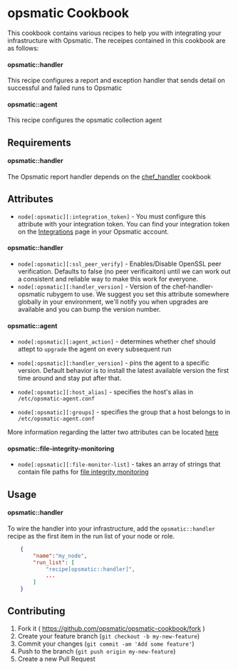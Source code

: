 opsmatic Cookbook
======================
This cookbook contains various recipes to help you with integrating your infrastructure with Opsmatic. The receipes
contained in this cookbook are as follows:

#### opsmatic::handler

This recipe configures a report and exception handler that sends detail on successful and failed runs to Opsmatic

#### opsmatic::agent

This recipe configures the opsmatic collection agent

Requirements
------------
#### opsmatic::handler

The Opsmatic report handler depends on the [chef_handler](https://github.com/opscode-cookbooks/chef_handler) cookbook

Attributes
----------

* `node[:opsmatic][:integration_token]` - You must configure this attribute with your integration token. You can find your
integration token on the [Integrations](https://opsmatic.com/app/integrations) page in your Opsmatic account.

#### opsmatic::handler

* `node[:opsmatic][:ssl_peer_verify]` - Enables/Disable OpenSSL peer verification. Defaults to false (no peer verificaiton) until we can work out a consistent and reliable way to make this work for everyone.
* `node[:opsmatic][:handler_version]` - Version of the chef-handler-opsmatic rubygem to use. We suggest you set this attribute somewhere globally in your environment, we'll notify you when upgrades are available
and you can bump the version number.

#### opsmatic::agent

* `node[:opsmatic][:agent_action]` - determines whether chef should attept to
`upgrade` the agent on every subsequent run
* `node[:opsmatic][:handler_version]` - pins the agent to a specific version.
Default behavior is to install the latest available version the first time
around and stay put after that.

* `node[:opsmatic][:host_alias]` - specifies the host's alias in `/etc/opsmatic-agent.conf`
* `node[:opsmatic][:groups]` - specifies the group that a host belongs to in `/etc/opsmatic-agent.conf`

More information regarding the latter two attributes can be located [here](https://opsmatic.com/app/docs/agent-configuration)

#### opsmatic::file-integrity-monitoring

* `node[:opsmatic][:file-monitor-list]` - takes an array of strings that contain file paths for [file integrity monitoring](https://opsmatic.com/app/docs/file-integrity-monitoring)

Usage
-----
#### opsmatic::handler

To wire the handler into your infrastructure, add the `opsmatic::handler` recipe as the first item in the run list
of your node or role.
```json
    {
        "name":"my_node",
        "run_list": [
            "recipe[opsmatic::handler]",
            ...
        ]
    }
```


Contributing
------------
1. Fork it ( https://github.com/opsmatic/opsmatic-cookbook/fork )
2. Create your feature branch (`git checkout -b my-new-feature`)
3. Commit your changes (`git commit -am 'Add some feature'`)
4. Push to the branch (`git push origin my-new-feature`)
5. Create a new Pull Request
